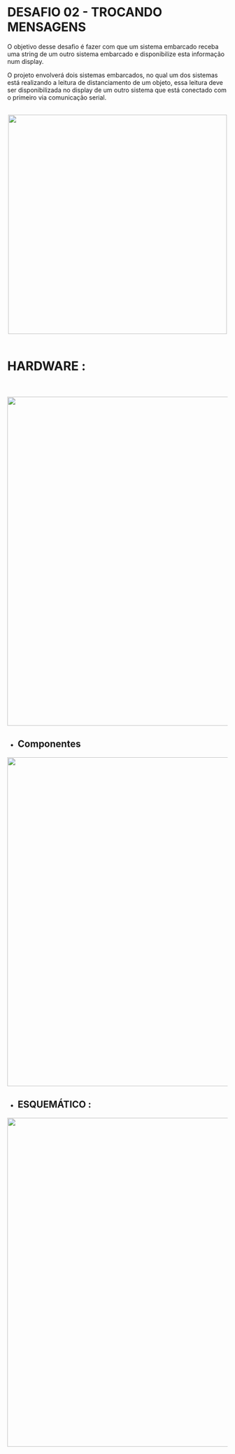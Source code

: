
 # **DESAFIO 02 - TROCANDO MENSAGENS**
 
O objetivo desse desafio é fazer com que um sistema embarcado receba uma string de um outro sistema embarcado e disponibilize esta informação num display.

O projeto envolverá dois sistemas embarcados, no qual um dos sistemas está realizando a leitura de distanciamento de um objeto, essa leitura deve ser disponibilizada no display de um outro sistema que está conectado com o primeiro via comunicação serial.
<br/>
<br/>

 <div align="center">
<img src="https://user-images.githubusercontent.com/99812296/165872665-fcb8af8b-6a28-4b8c-a027-774639fcc029.png" width="500"/>
</div>

<br/>

# **HARDWARE** :

<br/>
<br/>

<div align="center">
<img src="https://user-images.githubusercontent.com/99812296/165871446-b368f0df-e81d-440b-8ff5-2a61fcd34921.png" width="750"/>
</div>

- ## **Componentes**

<div align="center">
<img src="https://user-images.githubusercontent.com/99812296/165872214-5c897a03-1622-41a5-aa97-29c23e3dbeee.png" width="750"/>
</div>
 
 - ## **ESQUEMÁTICO** :

<div align="center">
<img src="https://user-images.githubusercontent.com/99812296/165873452-3f48a92b-4979-424b-b482-9007e53e4622.png" width="750"/>
</div>
<br/>


